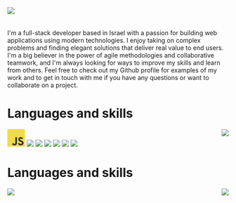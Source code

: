 <h1><img align="center" src= "https://user-images.githubusercontent.com/33599251/220166243-37f9f2b4-e698-49fd-9121-0d79ca817891.png" /></p></h1>

<p align="left">I'm a full-stack developer based in Israel with a passion for building web applications using modern technologies.
 I enjoy taking on complex problems and finding elegant solutions that deliver real value to end users. I'm a big believer in the power of agile methodologies and collaborative teamwork, and I'm always looking for ways to improve my skills and learn from others.
Feel free to check out my Github profile for examples of my work and to get in touch with me if you have any questions or want to collaborate on a project.



<h1>Languages and skills </h1>

 <img align="right" src= "https://github-readme-stats.vercel.app/api/top-langs/?username=Spax04&layout=compact" /></p>

<code><img height="40" src="https://raw.githubusercontent.com/github/explore/80688e429a7d4ef2fca1e82350fe8e3517d3494d/topics/javascript/javascript.png"></code>
<code><img height="40" src="https://user-images.githubusercontent.com/33599251/220022158-62419c18-00dd-47d6-80da-8f8ff408fcae.png"></code>
<code><img height="40" src="https://user-images.githubusercontent.com/33599251/220168117-618b00f7-8af0-437d-a75f-2232f00b9b2d.png"></code>
<code><img height="40" src="https://user-images.githubusercontent.com/33599251/220168369-444d9164-e320-4f1c-870d-c2315ef52327.png"></code>
<code><img height="40" src="https://user-images.githubusercontent.com/33599251/220168527-bb543532-ef8a-4c63-8cee-b637e89bceab.png"></code>
<code><img height="40" src="https://user-images.githubusercontent.com/33599251/220168604-37715750-54bd-47c4-ae11-da1470250025.png"></code>
<code><img height="40" src="https://user-images.githubusercontent.com/33599251/220168604-37715750-54bd-47c4-ae11-da1470250025.png"></code>


<h1>Languages and skills </h1>
<p><img align="left" src= "https://github-readme-stats.vercel.app/api?username=Spax04&bg_color=30,e96443,904e95&title_color=fff&text_color=fff" />



 <img align="right" src= "https://user-images.githubusercontent.com/33599251/220018136-4a31af75-9b12-4794-a1ad-3363ccf92a46.gif"/></p>
